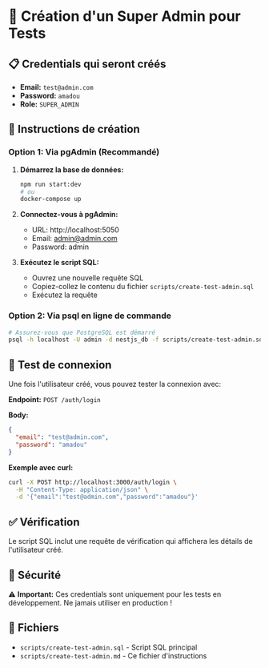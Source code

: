 # 🔑 Création d'un Super Admin pour Tests

## 📋 Credentials qui seront créés

- **Email:** `test@admin.com`
- **Password:** `amadou`
- **Role:** `SUPER_ADMIN`

## 🚀 Instructions de création

### Option 1: Via pgAdmin (Recommandé)

1. **Démarrez la base de données:**
   ```bash
   npm run start:dev
   # ou
   docker-compose up
   ```

2. **Connectez-vous à pgAdmin:**
   - URL: http://localhost:5050
   - Email: admin@admin.com
   - Password: admin

3. **Exécutez le script SQL:**
   - Ouvrez une nouvelle requête SQL
   - Copiez-collez le contenu du fichier `scripts/create-test-admin.sql`
   - Exécutez la requête

### Option 2: Via psql en ligne de commande

```bash
# Assurez-vous que PostgreSQL est démarré
psql -h localhost -U admin -d nestjs_db -f scripts/create-test-admin.sql
```

## 🧪 Test de connexion

Une fois l'utilisateur créé, vous pouvez tester la connexion avec:

**Endpoint:** `POST /auth/login`

**Body:**
```json
{
  "email": "test@admin.com",
  "password": "amadou"
}
```

**Exemple avec curl:**
```bash
curl -X POST http://localhost:3000/auth/login \
  -H "Content-Type: application/json" \
  -d '{"email":"test@admin.com","password":"amadou"}'
```

## ✅ Vérification

Le script SQL inclut une requête de vérification qui affichera les détails de l'utilisateur créé.

## 🔐 Sécurité

⚠️ **Important:** Ces credentials sont uniquement pour les tests en développement. Ne jamais utiliser en production !

## 📁 Fichiers

- `scripts/create-test-admin.sql` - Script SQL principal
- `scripts/create-test-admin.md` - Ce fichier d'instructions
